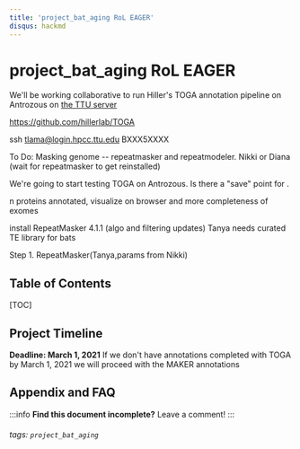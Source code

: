 ```yaml
---
title: 'project_bat_aging RoL EAGER'
disqus: hackmd
---
```


project_bat_aging RoL EAGER
===

We'll be working collaborative to run Hiller's TOGA annotation pipeline on Antrozous on [the TTU server](https://www.depts.ttu.edu/hpcc/userguides/general_guides/login_general.php)

https://github.com/hillerlab/TOGA

ssh tlama@login.hpcc.ttu.edu
BXXX5XXXX

To Do:
Masking genome -- repeatmasker and repeatmodeler. Nikki or Diana (wait for repeatmasker to get reinstalled)

We're going to start testing TOGA on Antrozous. Is there a "save" point for . 

n proteins annotated, visualize on browser and more completeness of exomes

install RepeatMasker 4.1.1 (algo and filtering updates)
Tanya needs curated TE library for bats

Step 1. RepeatMasker(Tanya,params from Nikki)

## Table of Contents

[TOC]



Project Timeline
---
**Deadline: March 1, 2021**
If we don't have annotations completed with TOGA by March 1, 2021 we will proceed with the MAKER annotations

## Appendix and FAQ

:::info
**Find this document incomplete?** Leave a comment!
:::

###### tags: `project_bat_aging` 
